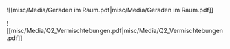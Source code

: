 
![[misc/Media/Geraden im Raum.pdf|misc/Media/Geraden im Raum.pdf]]

![[misc/Media/Q2_Vermischtebungen.pdf|misc/Media/Q2_Vermischtebungen.pdf]]